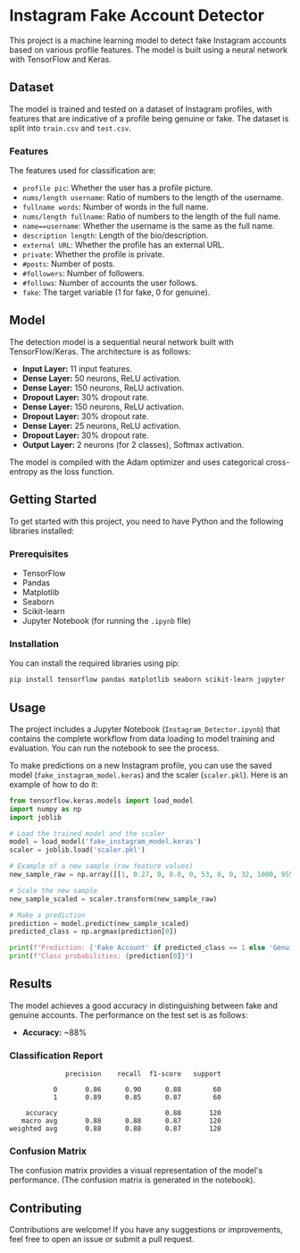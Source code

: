 # Instagram Fake Account Detector

This project is a machine learning model to detect fake Instagram accounts based on various profile features. The model is built using a neural network with TensorFlow and Keras.

## Dataset

The model is trained and tested on a dataset of Instagram profiles, with features that are indicative of a profile being genuine or fake. The dataset is split into `train.csv` and `test.csv`.

### Features

The features used for classification are:
- `profile pic`: Whether the user has a profile picture.
- `nums/length username`: Ratio of numbers to the length of the username.
- `fullname words`: Number of words in the full name.
- `nums/length fullname`: Ratio of numbers to the length of the full name.
- `name==username`: Whether the username is the same as the full name.
- `description length`: Length of the bio/description.
- `external URL`: Whether the profile has an external URL.
- `private`: Whether the profile is private.
- `#posts`: Number of posts.
- `#followers`: Number of followers.
- `#follows`: Number of accounts the user follows.
- `fake`: The target variable (1 for fake, 0 for genuine).

## Model

The detection model is a sequential neural network built with TensorFlow/Keras. The architecture is as follows:

- **Input Layer:** 11 input features.
- **Dense Layer:** 50 neurons, ReLU activation.
- **Dense Layer:** 150 neurons, ReLU activation.
- **Dropout Layer:** 30% dropout rate.
- **Dense Layer:** 150 neurons, ReLU activation.
- **Dropout Layer:** 30% dropout rate.
- **Dense Layer:** 25 neurons, ReLU activation.
- **Dropout Layer:** 30% dropout rate.
- **Output Layer:** 2 neurons (for 2 classes), Softmax activation.

The model is compiled with the Adam optimizer and uses categorical cross-entropy as the loss function.

## Getting Started

To get started with this project, you need to have Python and the following libraries installed:

### Prerequisites

- TensorFlow
- Pandas
- Matplotlib
- Seaborn
- Scikit-learn
- Jupyter Notebook (for running the `.ipynb` file)

### Installation

You can install the required libraries using pip:

```bash
pip install tensorflow pandas matplotlib seaborn scikit-learn jupyter
```

## Usage

The project includes a Jupyter Notebook (`Instagram_Detector.ipynb`) that contains the complete workflow from data loading to model training and evaluation. You can run the notebook to see the process.

To make predictions on a new Instagram profile, you can use the saved model (`fake_instagram_model.keras`) and the scaler (`scaler.pkl`). Here is an example of how to do it:

```python
from tensorflow.keras.models import load_model
import numpy as np
import joblib

# Load the trained model and the scaler
model = load_model('fake_instagram_model.keras')
scaler = joblib.load('scaler.pkl')

# Example of a new sample (raw feature values)
new_sample_raw = np.array([[1, 0.27, 0, 0.0, 0, 53, 0, 0, 32, 1000, 955]])

# Scale the new sample
new_sample_scaled = scaler.transform(new_sample_raw)

# Make a prediction
prediction = model.predict(new_sample_scaled)
predicted_class = np.argmax(prediction[0])

print(f"Prediction: {'Fake Account' if predicted_class == 1 else 'Genuine Account'}")
print(f"Class probabilities: {prediction[0]}")
```

## Results

The model achieves a good accuracy in distinguishing between fake and genuine accounts. The performance on the test set is as follows:

- **Accuracy:** ~88%

### Classification Report

```
              precision    recall  f1-score   support

           0       0.86      0.90      0.88        60
           1       0.89      0.85      0.87        60

    accuracy                           0.88       120
   macro avg       0.88      0.88      0.87       120
weighted avg       0.88      0.88      0.87       120
```

### Confusion Matrix

The confusion matrix provides a visual representation of the model's performance. (The confusion matrix is generated in the notebook).

## Contributing

Contributions are welcome! If you have any suggestions or improvements, feel free to open an issue or submit a pull request.

